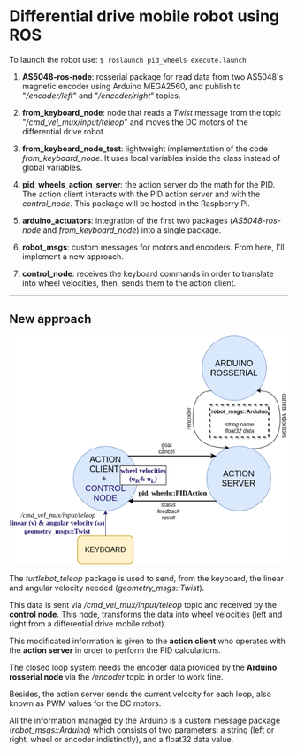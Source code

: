 # Differential drive mobile robot using ROS

To launch the robot use: `$ roslaunch pid_wheels execute.launch`

1) **AS5048-ros-node**: rosserial package for read data from two AS5048's magnetic encoder using Arduino MEGA2560, and publish to "_/encoder/left_" and "_/encoder/right_" topics.

2) **from_keyboard_node**: node that reads a _Twist_ message from the topic "_/cmd_vel_mux/input/teleop_" and moves the DC motors of the differential drive robot.

3) **from_keyboard_node_test**: lightweight implementation of the code _from_keyboard_node_. It uses local variables inside the class instead of global variables.

4) **pid_wheels_action_server**: the action server do the math for the PID. The action client interacts with the PID action server and with the _control_node_. This package will be hosted in the Raspberry Pi.

5) **arduino_actuators**: integration of the first two packages (_AS5048-ros-node_ and _from_keyboard_node_) into a single package.

6) **robot_msgs**: custom messages for motors and encoders. From here, I'll implement a new approach.

7) **control_node**: receives the keyboard commands in order to translate into wheel velocities, then, sends them to the action client.

----

## New approach

![NewApproach](resources/software.png)

The _turtlebot_teleop_ package is used to send, from the keyboard, the linear and angular velocity needed (_geometry_msgs::Twist_).

This data is sent via _/cmd_vel_mux/input/teleop_ topic and received by the **control node**. This node, transforms the data into wheel velocities (left and right from a differential drive mobile robot).

This modificated information is given to the **action client** who operates with the **action server** in order to perform the PID calculations.

The closed loop system needs the encoder data provided by the **Arduino rosserial node** via the _/encoder_ topic in order to work fine.

Besides, the action server sends the current velocity for each loop, also known as PWM values for the DC motors.

All the information managed by the Arduino is a custom message package (_robot_msgs::Arduino_) which consists of two parameters: a string (left or right, wheel or encoder indistinctly), and a float32 data value.